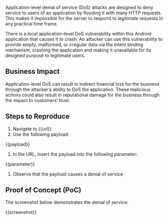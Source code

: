 Application-level denial of service (DoS) attacks are designed to deny service to users of an application by flooding it with many HTTP requests. This makes it impossible for the server to respond to legitimate requests in any practical time frame.

There is a local application-level DoS vulnerability within this Android application that causes it to crash. An attacker can use this vulnerability to provide empty, malformed, or irregular data via the Intent binding mechanism, crashing the application and making it unavailable for its designed purpose to legitimate users.

## Business Impact

Application-level DoS can result in indirect financial loss for the business through the attacker’s ability to DoS the application. These malicious actions could also result in reputational damage for the business through the impact to customers’ trust.

## Steps to Reproduce

1. Navigate to {{url}}
1. Use the following payload:

{{payload}}

1. In the URL, insert the payload into the following parameter:

{{parameter}}

1. Observe that the payload causes a denial of service

## Proof of Concept (PoC)

The screenshot below demonstrates the denial of service:

{{screenshot}}
